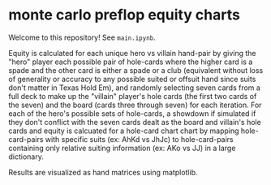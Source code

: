 # monte carlo preflop equity charts

Welcome to this repository! See `main.ipynb`. 

Equity is calculated for each unique hero vs villain hand-pair by giving the "hero" player each possible pair of hole-cards where the higher card is a spade and the other card is either a spade or a club 
(equivalent without loss of generality or accuracy to any possible suited or offsuit hand since suits don't matter in Texas Hold Em), and randomly selecting seven cards from a full deck to make up the 
"villain" player's hole cards (the first two cards of the seven) and the board (cards three through seven) for each iteration. For each of the hero's possible sets of hole-cards, a showdown if simulated if 
they don't conflict with the seven cards dealt as the board and villain's hole cards and equity is calcuated for a hole-card chart chart by mapping hole-card-pairs with specific suits (ex: AhKd vs JhJc) to 
hole-card-pairs containing only relative suiting information (ex: AKo vs JJ) in a large dictionary. 

Results are visualized as hand matrices using matplotlib.
